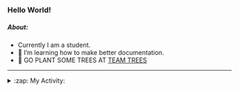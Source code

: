 ### Hello World!

##### About:
- Currently I am a student.
- 🌱 I’m learning how to make better documentation.
- 🌱 GO PLANT SOME TREES AT [TEAM TREES](https://teamtrees.org/)

---
<details>
  <summary>:zap: My Activity:</summary>
  
<!--START_SECTION:waka-->
![Code Time](http://img.shields.io/badge/Code%20Time-1%2C144%20hrs%2032%20mins-blue)

**I'm a Night 🦉** 

```text
🌞 Morning                1344 commits        ██░░░░░░░░░░░░░░░░░░░░░░░   08.99 % 
🌆 Daytime                5360 commits        █████████░░░░░░░░░░░░░░░░   35.85 % 
🌃 Evening                4298 commits        ███████░░░░░░░░░░░░░░░░░░   28.74 % 
🌙 Night                  3951 commits        ███████░░░░░░░░░░░░░░░░░░   26.42 % 
```
📅 **I'm Most Productive on Wednesday** 

```text
Monday                   2270 commits        ████░░░░░░░░░░░░░░░░░░░░░   15.18 % 
Tuesday                  1926 commits        ███░░░░░░░░░░░░░░░░░░░░░░   12.88 % 
Wednesday                3468 commits        ██████░░░░░░░░░░░░░░░░░░░   23.19 % 
Thursday                 1822 commits        ███░░░░░░░░░░░░░░░░░░░░░░   12.18 % 
Friday                   1456 commits        ██░░░░░░░░░░░░░░░░░░░░░░░   09.74 % 
Saturday                 1345 commits        ██░░░░░░░░░░░░░░░░░░░░░░░   08.99 % 
Sunday                   2666 commits        ████░░░░░░░░░░░░░░░░░░░░░   17.83 % 
```


📊 **This Week I Spent My Time On** 

```text
🔥 Editors: 
VS Code                  8 hrs 24 mins       █████████████████████████   100.00 % 

🐱‍💻 Projects: 
praise                   4 hrs 28 mins       █████████████░░░░░░░░░░░░   53.20 % 
giveth-dapps-v2          3 hrs 38 mins       ███████████░░░░░░░░░░░░░░   43.32 % 
impact-graph             17 mins             █░░░░░░░░░░░░░░░░░░░░░░░░   03.48 % 
```


 Last Updated on 01/07/2023 13:11:59 UTC
<!--END_SECTION:waka-->
</details>

